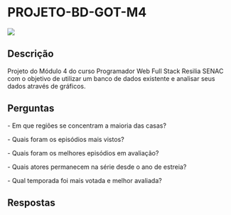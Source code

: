 # PROJETO-BD-GOT-M4

<img src="./images/got-project.png">

<h2>Descrição</h2>

<p>Projeto do Módulo 4 do curso Programador Web Full Stack Resilia SENAC com o objetivo de utilizar um banco de dados existente e analisar seus dados através de gráficos.</p>

<h2>Perguntas</h2>

<p>- Em que regiões se concentram a maioria das casas? </p>
<p>- Quais foram os episódios mais vistos? </p>
<p>- Quais foram os melhores episódios em avaliação? </p>
<p>- Quais atores permanecem na série desde o ano de estreia? </p>
<p>- Qual temporada foi mais votada e melhor avaliada? </p>

<h2>Respostas</h2>
